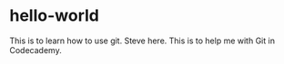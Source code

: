 # hello-world
This is to learn how to use git.
Steve here. This is to help me with Git in Codecademy.
